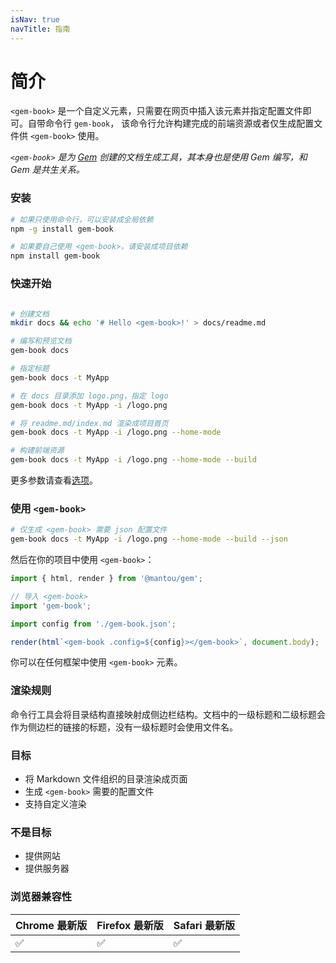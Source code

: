 ```yaml
---
isNav: true
navTitle: 指南
---
```


# 简介

`<gem-book>` 是一个自定义元素，只需要在网页中插入该元素并指定配置文件即可。自带命令行 `gem-book`，
该命令行允许构建完成的前端资源或者仅生成配置文件供 `<gem-book>` 使用。

_`<gem-book>` 是为 [Gem](https://github.com/mantou132/gem) 创建的文档生成工具，其本身也是使用 Gem 编写，和 Gem 是共生关系。_

### 安装

```bash
# 如果只使用命令行，可以安装成全局依赖
npm -g install gem-book

# 如果要自己使用 <gem-book>，请安装成项目依赖
npm install gem-book
```

### 快速开始

```bash

# 创建文档
mkdir docs && echo '# Hello <gem-book>!' > docs/readme.md

# 编写和预览文档
gem-book docs

# 指定标题
gem-book docs -t MyApp

# 在 docs 目录添加 logo.png，指定 logo
gem-book docs -t MyApp -i /logo.png

# 将 readme.md/index.md 渲染成项目首页
gem-book docs -t MyApp -i /logo.png --home-mode

# 构建前端资源
gem-book docs -t MyApp -i /logo.png --home-mode --build

```

更多参数请查看[选项](./003-cli.md)。

### 使用 `<gem-book>`

```bash
# 仅生成 <gem-book> 需要 json 配置文件
gem-book docs -t MyApp -i /logo.png --home-mode --build --json
```

然后在你的项目中使用 `<gem-book>`：

```js
import { html, render } from '@mantou/gem';

// 导入 <gem-book>
import 'gem-book';

import config from './gem-book.json';

render(html`<gem-book .config=${config}></gem-book>`, document.body);
```

你可以在任何框架中使用 `<gem-book>` 元素。

### 渲染规则

命令行工具会将目录结构直接映射成侧边栏结构。文档中的一级标题和二级标题会作为侧边栏的链接的标题，没有一级标题时会使用文件名。

### 目标

- 将 Markdown 文件组织的目录渲染成页面
- 生成 `<gem-book>` 需要的配置文件
- 支持自定义渲染

### 不是目标

- 提供网站
- 提供服务器

### 浏览器兼容性

| Chrome 最新版 | Firefox 最新版 | Safari 最新版 |
| ------------- | -------------- | ------------- |
| ✅            | ✅             | ✅            |
